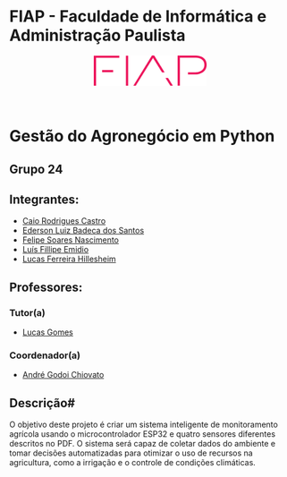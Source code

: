 # FIAP - Faculdade de Informática e Administração Paulista

<p align="center">
<a href= "https://www.fiap.com.br/"><img src="assets/logo-fiap.png" alt="FIAP - Faculdade de Informática e Administração Paulista" border="0" width=40% height=40%></a>
</p>

<br>
    
# Gestão do Agronegócio em Python
    
## Grupo 24

## ‍Integrantes:
- [Caio Rodrigues Castro](https://www.linkedin.com/in/caiorcastro/)
- [Ederson Luiz Badeca dos Santos](https://www.linkedin.com/in/ederson-badeca/)
- [Felipe Soares Nascimento](https://www.linkedin.com/in/digitalmanagerfelipesoares/)
- [Luís Fillipe Emidio](https://www.linkedin.com/in/luisfuturist/)
- [Lucas Ferreira Hillesheim](https://www.linkedin.com/in/lfhillesheim/)

## ‍Professores:
### Tutor(a)
- [Lucas Gomes](https://www.linkedin.com/in/lucas-gomes-moreira-15a8452a/)
### Coordenador(a)
- [André Godoi Chiovato](https://www.linkedin.com/in/profandregodoi/)

## Descrição#
O objetivo deste projeto é criar um sistema inteligente de monitoramento agrícola usando o microcontrolador ESP32 e quatro sensores diferentes descritos no PDF. O sistema será capaz de coletar dados do ambiente e tomar decisões automatizadas para otimizar o uso de recursos na agricultura, como a irrigação e o controle de condições climáticas.

